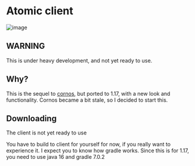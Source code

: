 # Atomic client
![image](https://user-images.githubusercontent.com/70416702/121785668-1b112a80-cb89-11eb-9275-f947ba03bf59.png)
## WARNING
This is under heavy development, and not yet ready to use.

## Why?
This is the sequel to [cornos](https://cornos.cf), but ported to 1.17, with a new look and functionality. Cornos became a bit stale, so I decided to start this.

## Downloading
The client is not yet ready to use

You have to build to client for yourself for now, if you really want to experience it. I expect you to know how gradle works. Since this is for 1.17, you need to use java 16 and gradle 7.0.2
